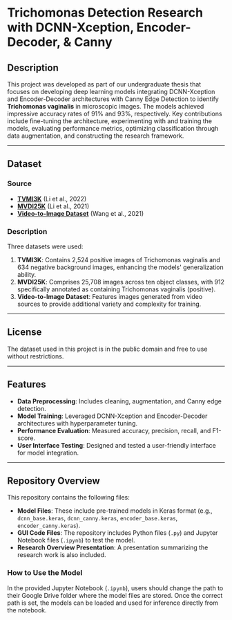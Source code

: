 # Trichomonas Detection Research with DCNN-Xception, Encoder-Decoder, & Canny

## Description
This project was developed as part of our undergraduate thesis that focuses on developing deep learning models integrating DCNN-Xception and Encoder-Decoder architectures with Canny Edge Detection to identify **Trichomonas vaginalis** in microscopic images. The models achieved impressive accuracy rates of 91% and 93%, respectively. Key contributions include fine-tuning the architecture, experimenting with and training the models, evaluating performance metrics, optimizing classification through data augmentation, and constructing the research framework.

---

## Dataset
### Source
- **[TVMI3K](https://zenodo.org/records/6792861)** (Li et al., 2022)
- **[MVDI25K](https://zenodo.org/records/5523661)** (Li et al., 2021)
- **[Video-to-Image Dataset](https://github.com/wxz92/Trichomonas-Vaginalis-Detection)** (Wang et al., 2021)

### Description
Three datasets were used:
1. **TVMI3K**: Contains 2,524 positive images of Trichomonas vaginalis and 634 negative background images, enhancing the models' generalization ability.
2. **MVDI25K**: Comprises 25,708 images across ten object classes, with 912 specifically annotated as containing Trichomonas vaginalis (positive).
3. **Video-to-Image Dataset**: Features images generated from video sources to provide additional variety and complexity for training.

---

## License
The dataset used in this project is in the public domain and free to use without restrictions.

---

## Features
- **Data Preprocessing**: Includes cleaning, augmentation, and Canny edge detection.
- **Model Training**: Leveraged DCNN-Xception and Encoder-Decoder architectures with hyperparameter tuning.
- **Performance Evaluation**: Measured accuracy, precision, recall, and F1-score.
- **User Interface Testing**: Designed and tested a user-friendly interface for model integration.

---

## Repository Overview

This repository contains the following files:
- **Model Files**: These include pre-trained models in Keras format (e.g., `dcnn_base.keras`, `dcnn_canny.keras`, `encoder_base.keras`, `encoder_canny.keras`).
- **GUI Code Files**: The repository includes Python files (`.py`) and Jupyter Notebook files (`.ipynb`) to test the model.
- **Research Overview Presentation**: A presentation summarizing the research work is also included.

### How to Use the Model
In the provided Jupyter Notebook (`.ipynb`), users should change the path to their Google Drive folder where the model files are stored. Once the correct path is set, the models can be loaded and used for inference directly from the notebook.


